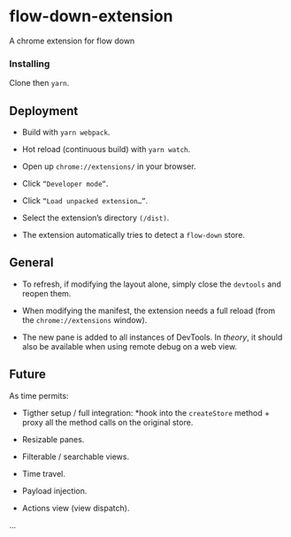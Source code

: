 # flow-down-extension

A chrome extension for flow down

### Installing

Clone then `yarn`.

## Deployment

- Build with `yarn webpack`.

- Hot reload (continuous build) with `yarn watch`.

- Open up `chrome://extensions/` in your browser.

- Click `“Developer mode”`.

- Click `“Load unpacked extension…”`.

- Select the extension’s directory `(/dist)`.

- The extension automatically tries to detect a `flow-down` store.

## General

- To refresh, if modifying the layout alone, simply close the `devtools` and reopen them.

- When modifying the manifest, the extension needs a full reload (from the `chrome://extensions` window).

- The new pane is added to all instances of DevTools. In *theory*, it should also be available when using remote debug on a web view.

## Future

As time permits:

- Tigther setup / full integration: *hook into the `createStore` method + proxy all the method calls on the original store.

- Resizable panes.

- Filterable / searchable views.

- Time travel.

- Payload injection.

- Actions view (view dispatch).

...
